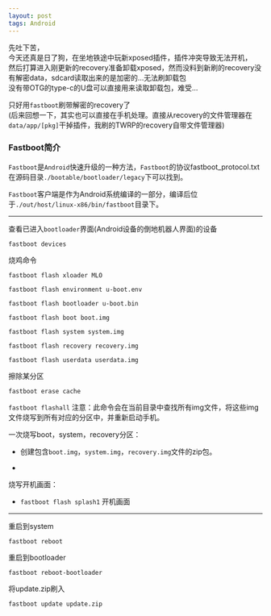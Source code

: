 ```yaml
---
layout: post
tags: Android
---
```


先吐下苦，  
今天还真是日了狗，在坐地铁途中玩新xposed插件，插件冲突导致无法开机，  
然后打算进入刚更新的recovery准备卸载xposed，然而没料到新刷的recovery没有解密data，sdcard读取出来的是加密的...无法刷卸载包  
没有带OTG的type-c的U盘可以直接用来读取卸载包，难受...

只好用`fastboot`刷带解密的recovery了  
(后来回想一下，其实也可以直接在手机处理。直接从recovery的文件管理器在`data/app/[pkg]`干掉插件，我刷的TWRP的recovery自带文件管理器)

### Fastboot简介

`Fastboot`是`Android`快速升级的一种方法，`Fastboot`的协议fastboot_protocol.txt在源码目录`./bootable/bootloader/legacy`下可以找到。

`Fastboot`客户端是作为Android系统编译的一部分，编译后位于`./out/host/linux-x86/bin/fastboot`目录下。

---

查看已进入`bootloader`界面(Android设备的倒地机器人界面)的设备
```
fastboot devices
```

烧鸡命令
```
fastboot flash xloader MLO

fastboot flash environment u-boot.env

fastboot flash bootloader u-boot.bin

fastboot flash boot boot.img

fastboot flash system system.img

fastboot flash recovery recovery.img

fastboot flash userdata userdata.img
```

擦除某分区
```
fastboot erase cache
```

`fastboot flashall`   注意：此命令会在当前目录中查找所有img文件，将这些img文件烧写到所有对应的分区中，并重新启动手机。  

一次烧写boot，system，recovery分区：

  - 创建包含`boot.img`，`system.img`，`recovery.img`文件的zip包。

  -

烧写开机画面：
  
  - `fastboot flash splash1` 开机画面

---

重启到system
```
fastboot reboot
```

重启到bootloader
```
fastboot reboot-bootloader
```

将update.zip刷入
```
fastboot update update.zip
```
